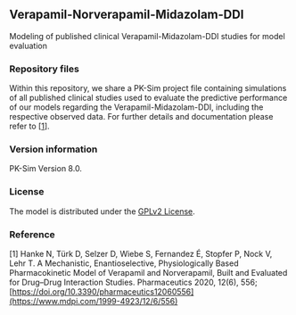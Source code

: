 ## Verapamil-Norverapamil-Midazolam-DDI
Modeling of published clinical Verapamil-Midazolam-DDI studies for model evaluation

### Repository files
Within this repository, we share a PK-Sim project file containing simulations of all published clinical studies used to evaluate the predictive performance of our models regarding the Verapamil-Midazolam-DDI, including the respective observed data. For further details and documentation please refer to [[1](#reference)].

### Version information
PK-Sim Version 8.0.

### License
The model is distributed under the [GPLv2 License](https://github.com/Open-Systems-Pharmacology/Suite/blob/develop/LICENSE). 

### Reference
[1] Hanke N, Türk D, Selzer D, Wiebe S, Fernandez É, Stopfer P, Nock V, Lehr T. 
A Mechanistic, Enantioselective, Physiologically Based Pharmacokinetic Model of Verapamil and Norverapamil, Built and Evaluated for Drug–Drug Interaction Studies. Pharmaceutics 2020, 12(6), 556; [https://doi.org/10.3390/pharmaceutics12060556](https://www.mdpi.com/1999-4923/12/6/556)
